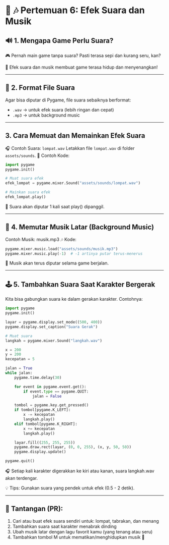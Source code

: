 # 🌟 🎶 Pertemuan 6: Efek Suara dan Musik

## 🔊 1. Mengapa Game Perlu Suara?

🎮 Pernah main game tanpa suara?
Pasti terasa sepi dan kurang seru, kan?

🧠 Efek suara dan musik membuat game terasa hidup dan menyenangkan!

---

## 🎵 2. Format File Suara

Agar bisa diputar di Pygame, file suara sebaiknya berformat:

- `.wav` → untuk efek suara (lebih ringan dan cepat)
- `.mp3` → untuk background music

---

## 3. Cara Memuat dan Memainkan Efek Suara

🎧 Contoh Suara: `lompat.wav`
Letakkan file `lompat.wav` di folder `assets/sounds`.
🧪 Contoh Kode:

```python
import pygame
pygame.init()

# Muat suara efek
efek_lompat = pygame.mixer.Sound("assets/sounds/lompat.wav")

# Mainkan suara efek
efek_lompat.play()
```

📌 Suara akan diputar 1 kali saat play() dipanggil.

---

## 🎼 4. Memutar Musik Latar (Background Music)

Contoh Musik: musik.mp3
🎶 Kode:

```python
pygame.mixer.music.load("assets/sounds/musik.mp3")
pygame.mixer.music.play(-1)  # -1 artinya putar terus-menerus

```

📌 Musik akan terus diputar selama game berjalan.

---

## 🕹️ 5. Tambahkan Suara Saat Karakter Bergerak

Kita bisa gabungkan suara ke dalam gerakan karakter. Contohnya:

```python
import pygame
pygame.init()

layar = pygame.display.set_mode((500, 400))
pygame.display.set_caption("Suara Gerak")

# Muat suara
langkah = pygame.mixer.Sound("langkah.wav")

x = 200
y = 200
kecepatan = 5

jalan = True
while jalan:
    pygame.time.delay(30)

    for event in pygame.event.get():
        if event.type == pygame.QUIT:
            jalan = False

    tombol = pygame.key.get_pressed()
    if tombol[pygame.K_LEFT]:
        x -= kecepatan
        langkah.play()
    elif tombol[pygame.K_RIGHT]:
        x += kecepatan
        langkah.play()

    layar.fill((255, 255, 255))
    pygame.draw.rect(layar, (0, 0, 255), (x, y, 50, 50))
    pygame.display.update()

pygame.quit()
```

🎧 Setiap kali karakter digerakkan ke kiri atau kanan, suara langkah.wav akan terdengar.

💡 Tips: Gunakan suara yang pendek untuk efek (0.5 - 2 detik).

---

## 📝 Tantangan (PR):

1. Cari atau buat efek suara sendiri untuk: lompat, tabrakan, dan menang
2. Tambahkan suara saat karakter menabrak dinding
3. Ubah musik latar dengan lagu favorit kamu (yang tenang atau seru)
4. Tambahkan tombol M untuk mematikan/menghidupkan musik 🎵
